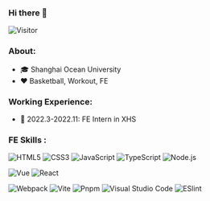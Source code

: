 ### Hi there 👋

![Visitor](https://visitor-badge.glitch.me/badge?page_id=haijie-x)

### About:

- 🎓 Shanghai Ocean University
- ❤️ Basketball, Workout, FE

### Working Experience:

- 🤖 2022.3-2022.11: FE Intern in XHS

### FE Skills :

![HTML5](https://img.shields.io/badge/-HTML5-E34F26?style=flat-square&logo=html5&logoColor=white)
![CSS3](https://img.shields.io/badge/-CSS3-1572B6?style=flat-square&logo=css3)
![JavaScript](https://img.shields.io/badge/-JavaScript-yellow?style=flat-square&logo=javascript&logoColor=white)
![TypeScript](https://img.shields.io/badge/-TypeScript-3178c6?style=flat-square&logo=typescript&logoColor=white)
![Node.js](https://img.shields.io/badge/Node.js-339933?style=flat-square&logo=Node.js&logoColor=white)

![Vue](https://img.shields.io/badge/-Vue-42b883?style=flat-square&logo=vue.js&logoColor=white)
![React](https://img.shields.io/badge/-React-45b8d8?style=flat-square&logo=react&logoColor=white")

![Webpack](https://img.shields.io/badge/-Webpack-2b3a42?style=flat-square&logo=WEBPACK&logoColor=white)
![Vite](https://img.shields.io/badge/-Vite-646cff?style=flat-square&logo=vite&logoColor=white)
![Pnpm](https://img.shields.io/badge/pnpm-f69220?style=flat-square&logo=pnpm&logoColor=white)
![Visual Studio Code](https://img.shields.io/badge/Visual_Studio_Code-23aaf2?style=flat-square&logo=Visual-Studio-Code&logoColor=white)
![ESlint](https://img.shields.io/badge/-ESLint-%234B32C3?style=flat-square&logo=eslint)
